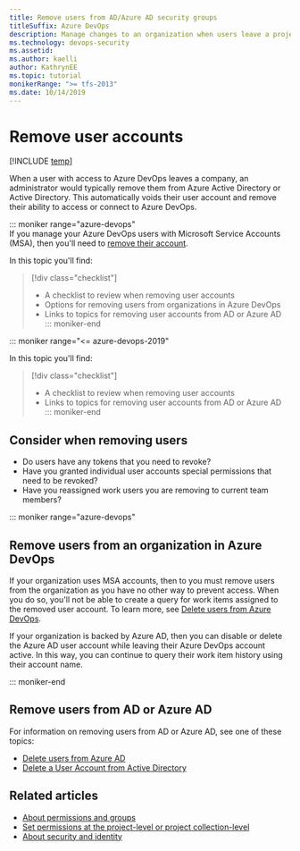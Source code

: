 ```yaml
---
title: Remove users from AD/Azure AD security groups
titleSuffix: Azure DevOps
description: Manage changes to an organization when users leave a project or company by removing their user account from AD/Azure AD security groups
ms.technology: devops-security
ms.assetid:
ms.author: kaelli
author: KathrynEE
ms.topic: tutorial
monikerRange: ">= tfs-2013"
ms.date: 10/14/2019
---
```


# Remove user accounts

[!INCLUDE [temp](../../includes/version-vsts-tfs-all-versions.md)]

When a user with access to Azure DevOps leaves a company, an administrator would typically remove them from Azure Active Directory or Active Directory. This automatically voids their user account and remove their ability to access or connect to Azure DevOps.

::: moniker range="azure-devops"  
If you manage your Azure DevOps users with Microsoft Service Accounts (MSA), then you'll need to [remove their account](../accounts/delete-organization-users.md).

In this topic you'll find:

> [!div class="checklist"]
>
> - A checklist to review when removing user accounts
> - Options for removing users from organizations in Azure DevOps
> - Links to topics for removing user accounts from AD or Azure AD  
>   ::: moniker-end

::: moniker range="<= azure-devops-2019"

In this topic you'll find:

> [!div class="checklist"]
>
> - A checklist to review when removing user accounts
> - Links to topics for removing user accounts from AD or Azure AD  
>   ::: moniker-end

## Consider when removing users

- Do users have any tokens that you need to revoke?
- Have you granted individual user accounts special permissions that need to be revoked?
- Have you reassigned work users you are removing to current team members?

::: moniker range="azure-devops"

## Remove users from an organization in Azure DevOps

If your organization uses MSA accounts, then to you must remove users from the organization as you have no other way to prevent access. When you do so, you'll not be able to create a query for work items assigned to the removed user account. To learn more, see [Delete users from Azure DevOps](../accounts/delete-organization-users.md).

If your organization is backed by Azure AD, then you can disable or delete the Azure AD user account while leaving their Azure DevOps account active. In this way, you can continue to query their work item history using their account name.

::: moniker-end

## Remove users from AD or Azure AD

For information on removing users from AD or Azure AD, see one of these topics:

- [Delete users from Azure AD](/azure/active-directory/add-users-azure-active-directory#delete-a-user)
- [Delete a User Account from Active Directory](https://technet.microsoft.com/library/cc753730.aspx)

## Related articles

- [About permissions and groups](../../organizations/security/about-permissions.md)
- [Set permissions at the project-level or project collection-level](set-project-collection-level-permissions.md)
- [About security and identity](about-security-identity.md)
